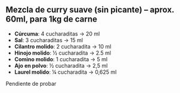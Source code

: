 ## Mezcla de curry suave (sin picante) – aprox. 60ml, para 1kg de carne

- **Cúrcuma**: 4 cucharaditas → 20 ml
- **Sal**: 3 cucharaditas → 15 ml
- **Cilantro molido**: 2 cucharadita → 10 ml
- **Hinojo molido**: ½ cucharadita → 2.5 ml
- **Comino molido**: 1 cucharadita → 5 ml
- **Ajo en polvo**: ½ cucharadita → 2,5 ml
- **Laurel molido**: ¼ cucharadita → 0,625 ml

 Pendiente de probar
